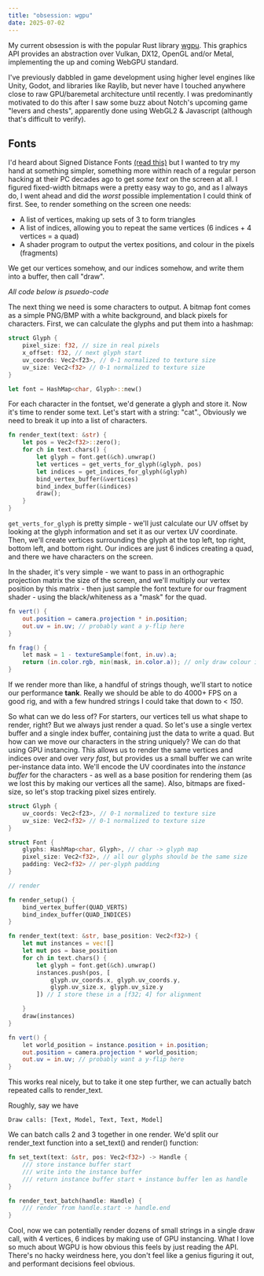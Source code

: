 ```yaml
---
title: "obsession: wgpu"
date: 2025-07-02
---
```


My current obsession is with the popular Rust library [wgpu](https://github.com/gfx-rs/wgpu). This graphics API provides an abstraction over Vulkan, DX12, OpenGL and/or Metal, implementing the up and coming WebGPU standard.


I've previously dabbled in game development using higher level engines like Unity, Godot, and libraries like Raylib, but never have I touched anywhere close to raw GPU/baremetal architecture until recently. I was predominantly motivated to do this after I saw some buzz about Notch's upcoming game "levers and chests", apparently done using WebGL2 & Javascript (although that's difficult to verify).

## Fonts

I'd heard about Signed Distance Fonts [(read this)](https://github.com/Chlumsky/msdfgen) but I wanted to try my hand at something simpler, something more within reach of a regular person hacking at their PC decades ago to get *some text* on the screen at all. I figured fixed-width bitmaps were a pretty easy way to go, and as I always do, I went ahead and did the *worst* possible implementation I could think of first. See, to render something on the screen one needs:

* A list of vertices, making up sets of 3 to form triangles
* A list of indices, allowing you to repeat the same vertices (6 indices + 4 vertices = a quad)
* A shader program to output the vertex positions, and colour in the pixels (fragments)

We get our vertices somehow, and our indices somehow, and write them into a buffer, then call "draw".

*All code below is psuedo-code*

The next thing we need is some characters to output. A bitmap font comes as a simple PNG/BMP with a white background, and black pixels for characters. First, we can calculate the glyphs and put them into a hashmap:

```rs
struct Glyph {
    pixel_size: f32, // size in real pixels
    x_offset: f32, // next glyph start
    uv_coords: Vec2<f23>, // 0-1 normalized to texture size
    uv_size: Vec2<f32> // 0-1 normalized to texture size
}

let font = HashMap<char, Glyph>::new()
```

For each character in the fontset, we'd generate a glyph and store it. Now it's time to render some text. Let's start with a string: "cat"., Obviously we need to break it up into a list of characters.

```rs
fn render_text(text: &str) {
    let pos = Vec2<f32>::zero();
    for ch in text.chars() {
        let glyph = font.get(&ch).unwrap()
        let vertices = get_verts_for_glyph(&glyph, pos)
        let indices = get_indices_for_glyph(&glyph)
        bind_vertex_buffer(&vertices)
        bind_index_buffer(&indices)
        draw();
    }
}
```

`get_verts_for_glyph` is pretty simple - we'll just calculate our UV offset by looking at the glyph information and set it as our vertex UV coordinate. Then, we'll create vertices surrounding the glyph at the top left, top right, bottom left, and bottom right. Our indices are just 6 indices creating a quad, and there we have characters on the screen.

In the shader, it's very simple - we want to pass in an orthographic projection matrix the size of the screen, and we'll multiply our vertex position by this matrix - then just sample the font texture for our fragment shader - using the black/whiteness as a "mask" for the quad.

```glsl
fn vert() {
    out.position = camera.projection * in.position;
    out.uv = in.uv; // probably want a y-flip here
}

fn frag() {
    let mask = 1 - textureSample(font, in.uv).a;
    return (in.color.rgb, min(mask, in.color.a)); // only draw colour if the bitmap font has a value
}
```

If we render more than like, a handful of strings though, we'll start to notice our performance **tank**. Really we should be able to do 4000+ FPS on a good rig, and with a few hundred strings I could take that down to < *150*.

So what can we do less of? For starters, our vertices tell us what shape to render, right? But we always just render a quad. So let's use a single vertex buffer and a single index buffer, containing just the data to write a quad. But how can we move our characters in the string uniquely? We can do that using GPU instancing. This allows us to render the same vertices and indices over and over *very fast*, but provides us a small buffer we can write per-instance data into. We'll encode the UV coordinates into the *instance buffer* for the characters - as well as a base position for rendering them (as we lost this by making our vertices all the same). Also, bitmaps are fixed-size, so let's stop tracking pixel sizes entirely.


```rs
struct Glyph {
    uv_coords: Vec2<f23>, // 0-1 normalized to texture size
    uv_size: Vec2<f32> // 0-1 normalized to texture size
}

struct Font {
    glyphs: HashMap<char, Glyph>, // char -> glyph map
    pixel_size: Vec2<f32>, // all our glyphs should be the same size
    padding: Vec2<f32> // per-glyph padding
}

// render

fn render_setup() {
    bind_vertex_buffer(QUAD_VERTS)
    bind_index_buffer(QUAD_INDICES)
}

fn render_text(text: &str, base_position: Vec2<f32>) {
    let mut instances = vec![]
    let mut pos = base_position
    for ch in text.chars() {
        let glyph = font.get(&ch).unwrap()
        instances.push(pos, [
            glyph.uv_coords.x, glyph.uv_coords.y,
            glyph.uv_size.x, glyph.uv_size.y
        ]) // I store these in a [f32; 4] for alignment

    }
    draw(instances)
}
```

```glsl
fn vert() {
    let world_position = instance.position + in.position;
    out.position = camera.projection * world_position;
    out.uv = in.uv; // probably want a y-flip here
}
```

This works real nicely, but to take it one step further, we can actually batch repeated calls to render_text.

Roughly, say we have 

`Draw calls: [Text, Model, Text, Text, Model]`

We can batch calls 2 and 3 together in one render. We'd split our render_text function into a set_text() and render() function:

```rs
fn set_text(text: &str, pos: Vec2<f32>) -> Handle {
    /// store instance buffer start
    /// write into the instance buffer
    /// return instance buffer start + instance buffer len as handle
}

fn render_text_batch(handle: Handle) {
    /// render from handle.start -> handle.end
}
```

Cool, now we can potentially render dozens of small strings in a single draw call, with 4 vertices, 6 indices by making use of GPU instancing. What I love so much about WGPU is how obvious this feels by just reading the API. There's no hacky weirdness here, you don't feel like a genius figuring it out, and performant decisions feel obvious.